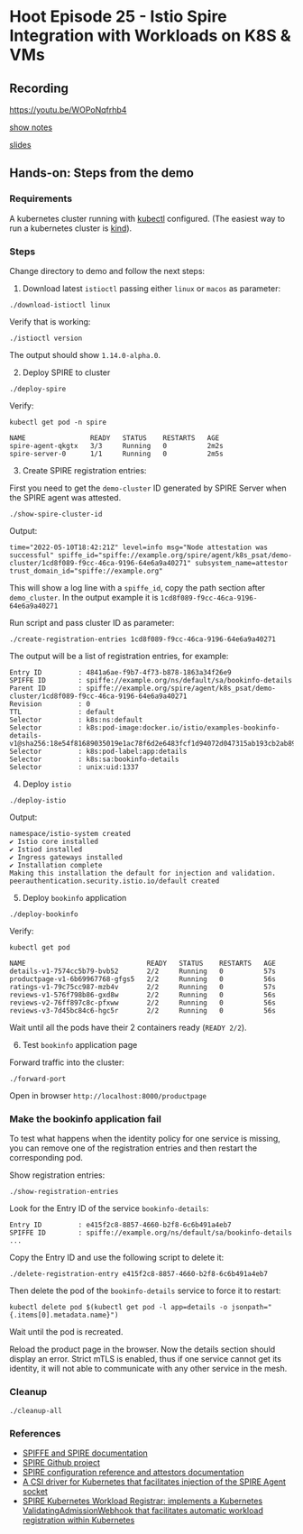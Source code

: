 # Hoot Episode 25 - Istio Spire Integration with Workloads on K8S & VMs

## Recording ##
 https://youtu.be/WOPoNqfrhb4 

[show notes](SHOWNOTES.md)

[slides]()

## Hands-on: Steps from the demo

### Requirements

A kubernetes cluster running with [kubectl](https://kind.sigs.k8s.io/) configured. 
(The easiest way to run a kubernetes cluster is [kind](https://kind.sigs.k8s.io/)).

### Steps

Change directory to demo and follow the next steps:

1. Download latest `istioctl` passing either `linux` or `macos` as parameter:

```
./download-istioctl linux
```

Verify that is working:

```
./istioctl version
```

The output should show `1.14.0-alpha.0`.

2. Deploy SPIRE to cluster

```
./deploy-spire
```

Verify:

```
kubectl get pod -n spire

NAME                READY   STATUS    RESTARTS   AGE
spire-agent-qkgtx   3/3     Running   0          2m2s
spire-server-0      1/1     Running   0          2m5s
```

3. Create SPIRE registration entries:

First you need to get the `demo-cluster` ID generated by SPIRE Server when the 
SPIRE agent was attested.

```
./show-spire-cluster-id
```

Output:
```
time="2022-05-10T18:42:21Z" level=info msg="Node attestation was successful" spiffe_id="spiffe://example.org/spire/agent/k8s_psat/demo-cluster/1cd8f089-f9cc-46ca-9196-64e6a9a40271" subsystem_name=attestor trust_domain_id="spiffe://example.org"
```

This will show a log line with a `spiffe_id`, copy the path section after `demo_cluster`.
In the output example it is `1cd8f089-f9cc-46ca-9196-64e6a9a40271`

Run script and pass cluster ID as parameter:
```
./create-registration-entries 1cd8f089-f9cc-46ca-9196-64e6a9a40271
```

The output will be a list of registration entries, for example:

```
Entry ID         : 4841a6ae-f9b7-4f73-b878-1863a34f26e9
SPIFFE ID        : spiffe://example.org/ns/default/sa/bookinfo-details
Parent ID        : spiffe://example.org/spire/agent/k8s_psat/demo-cluster/1cd8f089-f9cc-46ca-9196-64e6a9a40271
Revision         : 0
TTL              : default
Selector         : k8s:ns:default
Selector         : k8s:pod-image:docker.io/istio/examples-bookinfo-details-v1@sha256:18e54f81689035019e1ac78f6d2e6483fcf1d94072d047315ab193cb2ab89ae5
Selector         : k8s:pod-label:app:details
Selector         : k8s:sa:bookinfo-details
Selector         : unix:uid:1337
```

4. Deploy `istio`

```
./deploy-istio
```

Output:

```
namespace/istio-system created
✔ Istio core installed                                                                                           
✔ Istiod installed                                                                                               
✔ Ingress gateways installed                                                                                     
✔ Installation complete                                                                                          Making this installation the default for injection and validation.
peerauthentication.security.istio.io/default created
```

5. Deploy `bookinfo` application

```
./deploy-bookinfo
```

Verify:

```
kubectl get pod

NAME                              READY   STATUS    RESTARTS   AGE
details-v1-7574cc5b79-bvb52       2/2     Running   0          57s
productpage-v1-6b69967768-gfgs5   2/2     Running   0          56s
ratings-v1-79c75cc987-mzb4v       2/2     Running   0          57s
reviews-v1-576f798b86-gxd8w       2/2     Running   0          56s
reviews-v2-76ff897c8c-pfxww       2/2     Running   0          56s
reviews-v3-7d45bc84c6-hgc5r       2/2     Running   0          56s
```

Wait until all the pods have their 2 containers ready (`READY 2/2`).

6. Test `bookinfo` application page

Forward traffic into the cluster:
```
./forward-port
```

Open in browser `http://localhost:8000/productpage`

### Make the bookinfo application fail

To test what happens when the identity policy for one service is missing, you can remove one of the 
registration entries and then restart the corresponding pod.

Show registration entries:
```
./show-registration-entries
```

Look for the Entry ID of the service `bookinfo-details`:

```
Entry ID         : e415f2c8-8857-4660-b2f8-6c6b491a4eb7
SPIFFE ID        : spiffe://example.org/ns/default/sa/bookinfo-details
...
```

Copy the Entry ID and use the following script to delete it:

```
./delete-registration-entry e415f2c8-8857-4660-b2f8-6c6b491a4eb7
```

Then delete the pod of the `bookinfo-details` service to force it to restart:

```
kubectl delete pod $(kubectl get pod -l app=details -o jsonpath="{.items[0].metadata.name}")
```

Wait until the pod is recreated.

Reload the product page in the browser. Now the details section should display an error.
Strict mTLS is enabled, thus if one service cannot get its identity, it will not able to communicate
with any other service in the mesh.

### Cleanup

```
./cleanup-all
```

### References

* [SPIFFE and SPIRE documentation](https://spiffe.io)
* [SPIRE Github project](https://github.com/spiffe/spire)
* [SPIRE configuration reference and attestors documentation](https://github.com/spiffe/spire/tree/main/doc)
* [A CSI driver for Kubernetes that facilitates injection of the SPIRE Agent socket](https://github.com/spiffe/spiffe-csi)
* [SPIRE Kubernetes Workload Registrar: implements a Kubernetes ValidatingAdmissionWebhook that facilitates automatic workload registration within Kubernetes](https://github.com/spiffe/spire/tree/main/support/k8s/k8s-workload-registrar)
